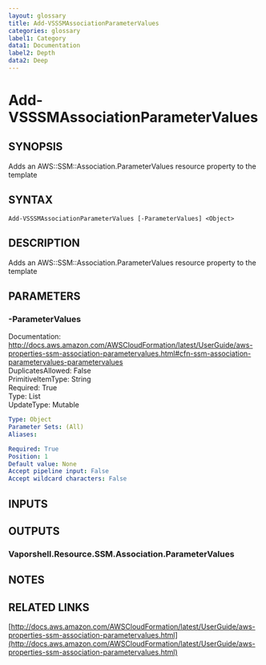 ```yaml
---
layout: glossary
title: Add-VSSSMAssociationParameterValues
categories: glossary
label1: Category
data1: Documentation
label2: Depth
data2: Deep
---
```


# Add-VSSSMAssociationParameterValues

## SYNOPSIS
Adds an AWS::SSM::Association.ParameterValues resource property to the template

## SYNTAX

```
Add-VSSSMAssociationParameterValues [-ParameterValues] <Object>
```

## DESCRIPTION
Adds an AWS::SSM::Association.ParameterValues resource property to the template

## PARAMETERS

### -ParameterValues
Documentation: http://docs.aws.amazon.com/AWSCloudFormation/latest/UserGuide/aws-properties-ssm-association-parametervalues.html#cfn-ssm-association-parametervalues-parametervalues    
DuplicatesAllowed: False    
PrimitiveItemType: String    
Required: True    
Type: List    
UpdateType: Mutable

```yaml
Type: Object
Parameter Sets: (All)
Aliases: 

Required: True
Position: 1
Default value: None
Accept pipeline input: False
Accept wildcard characters: False
```

## INPUTS

## OUTPUTS

### Vaporshell.Resource.SSM.Association.ParameterValues

## NOTES

## RELATED LINKS

[http://docs.aws.amazon.com/AWSCloudFormation/latest/UserGuide/aws-properties-ssm-association-parametervalues.html](http://docs.aws.amazon.com/AWSCloudFormation/latest/UserGuide/aws-properties-ssm-association-parametervalues.html)

